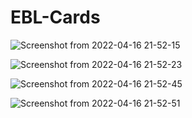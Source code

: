 # EBL-Cards


![Screenshot from 2022-04-16 21-52-15](https://user-images.githubusercontent.com/37468498/163682266-9b6eab4c-09ec-465f-ba18-85fc09ef6d89.png)


![Screenshot from 2022-04-16 21-52-23](https://user-images.githubusercontent.com/37468498/163682293-27043951-e819-4d6d-810b-fccd9780df04.png)


![Screenshot from 2022-04-16 21-52-45](https://user-images.githubusercontent.com/37468498/163682303-6631e92c-77cd-407c-8b28-b56a1808f881.png)


![Screenshot from 2022-04-16 21-52-51](https://user-images.githubusercontent.com/37468498/163682314-61d1f360-e297-4c83-80e2-d8cb68a2240d.png)
